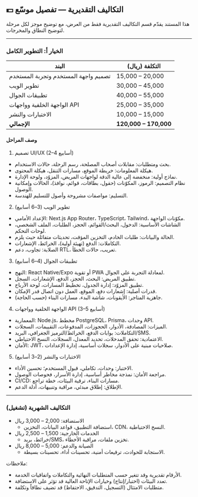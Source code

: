 ## 💵 التكاليف التقديرية — تفصيل موسّع

هذا المستند يقدّم قسم التكاليف التقديرية فقط من العرض، مع توضيح موجز لكل مرحلة لتوضيح النطاق والمخرجات.

---

### الخيار أ: التطوير الكامل

| البند | التكلفة (ريال) |
| --- | --- |
| تصميم واجهة المستخدم وتجربة المستخدم | 15,000 – 20,000 |
| تطوير الويب | 30,000 – 45,000 |
| تطبيقات الجوال | 40,000 – 55,000 |
| الواجهة الخلفية وواجهات API | 25,000 – 35,000 |
| الاختبارات والنشر | 10,000 – 15,000 |
| **الإجمالي** | **120,000 – 170,000** |

#### وصف المراحل

1) تصميم UI/UX (2–4 أسابيع)
- بحث ومتطلبات: مقابلات أصحاب المصلحة، رسم الرحلة، حالات الاستخدام.
- هيكلة المعلومات: خريطة الموقع، مسارات التنقل، هيكلة المحتوى.
- نماذج أولية: منخفضة إلى عالية الدقة لواجهات المريض، المزوّد، ولوحة الإدارة.
- نظام التصميم: الرموز، المكوّنات (حقول، بطاقات، قوائم، نوافذ)، الحالات وإمكانية الوصول.
- التسليم: مواصفات مشروحة وأصول للتسليم للهندسة.

2) تطوير الويب (3–6 أسابيع)
- الإعداد الأمامي: Next.js App Router، TypeScript، Tailwind، مكوّنات الواجهة.
- الشاشات الأساسية: الدخول، البحث/القوائم، الحجز، الطلبات، الملف الشخصي، لوحات التحكم.
- الحالة والبيانات: طلبات الخادم، التخزين المؤقت، تحديثات متفائلة حيث يلزم.
- التكاملات: الدفع (تهيئة أولية)، الخرائط، الإشعارات.
- الصلابة: تجاوب، دعم RTL، تعريب، حالات الخطأ.

3) تطبيقات الجوال (4–6 أسابيع)
- النهج: React Native/Expo أو تقوية PWA لمعادلة التجربة على الجوال.
- تطبيق المريض: البحث، الحجز، الدفع، الإشعارات، السجل.
- تطبيق المزوّد: إدارة الجدول، تخطيط المسارات، لوحة الأرباح.
- قدرات أصلية: إشعارات دفع، الموقع، العمل دون اتصال قدر الإمكان.
- جاهزية المتاجر: الأيقونات، شاشة البدء، مسارات البناء (حسب الحاجة).

4) الواجهة الخلفية وواجهات API (3–5 أسابيع)
- المعمارية: Node.js، مخطط PostgreSQL، Prisma، وحدات API.
- الميزات: المصادقة، الأدوار، الحجوزات، المدفوعات، التقييمات، السجلات.
- التكاملات: بوابات الدفع، الخرائط/الترميز الجغرافي، البريد/SMS.
- الاعتمادية: تحقق المدخلات، تحديد المعدل، السجلات، النسخ الاحتياطي.
- الأمان: JWT، صلاحيات مبنية على الأدوار، سجلات أساسية، إدارة الإعدادات.

5) الاختبارات والنشر (2–3 أسابيع)
- الاختبار: وحدات، تكاملي، قبول المستخدم؛ تحسين الأداء.
- مراجعة الأمان: نمذجة مخاطر أساسية، إدارة الأسرار، فحوصات الوصول.
- CI/CD: مسارات البناء، ترقية البيئات، خطة تراجع.
- الإطلاق: إطلاق مبدئي، مراقبة وتنبيهات، أدلة الدعم.

---

### التكاليف الشهرية (تشغيل)

- الاستضافة: 2,000 – 3,000 ريال
  - استضافة التطبيق، قواعد البيانات، التخزين، CDN، النسخ الاحتياطية.
- الخدمات الخارجية: 1,500 – 2,500 ريال
  - خرائط، بريد/SMS، تخزين ملفات، مراقبة الأخطاء.
- الصيانة والدعم: 5,000 – 8,000 ريال
  - الاستجابة للحوادث، ترقيعات أمنية، تحسينات أداء، تحسينات بسيطة.

ملاحظات:
- الأرقام تقديرية وقد تتغير حسب المتطلبات النهائية والتكاملات واتفاقيات الخدمة.
- تعدد البيئات (اختبار/إنتاج) وخيارات الإتاحة العالية قد تؤثر على الاستضافة.
- متطلبات الامتثال (التسجيل، التدقيق، الاحتفاظ) قد تضيف نطاقاً وتكلفة.


